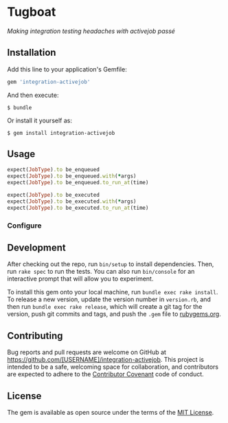 # Tugboat

*Making integration testing headaches with activejob passé*

## Installation

Add this line to your application's Gemfile:

```ruby
gem 'integration-activejob'
```

And then execute:

    $ bundle

Or install it yourself as:

    $ gem install integration-activejob

## Usage

```ruby
expect(JobType).to be_enqueued
expect(JobType).to be_enqueued.with(*args)
expect(JobType).to be_enqueued.to_run_at(time)

expect(JobType).to be_executed
expect(JobType).to be_executed.with(*args)
expect(JobType).to be_executed.to_run_at(time)
```

### Configure


## Development

After checking out the repo, run `bin/setup` to install dependencies. Then, run `rake spec` to run the tests. You can also run `bin/console` for an interactive prompt that will allow you to experiment.

To install this gem onto your local machine, run `bundle exec rake install`. To release a new version, update the version number in `version.rb`, and then run `bundle exec rake release`, which will create a git tag for the version, push git commits and tags, and push the `.gem` file to [rubygems.org](https://rubygems.org).

## Contributing

Bug reports and pull requests are welcome on GitHub at https://github.com/[USERNAME]/integration-activejob. This project is intended to be a safe, welcoming space for collaboration, and contributors are expected to adhere to the [Contributor Covenant](http://contributor-covenant.org) code of conduct.


## License

The gem is available as open source under the terms of the [MIT License](http://opensource.org/licenses/MIT).

